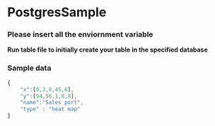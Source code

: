 # PostgresSample

### **Please insert all the enviornment variable**
**Run table file to initially create your table in the specified database**
### Sample data
```javascript
{
	"x":[0,3,8,45,6],
	"y":[94,56,1,8,8],
	"name":"Sales port",
	"type" : "heat map"
}
```
